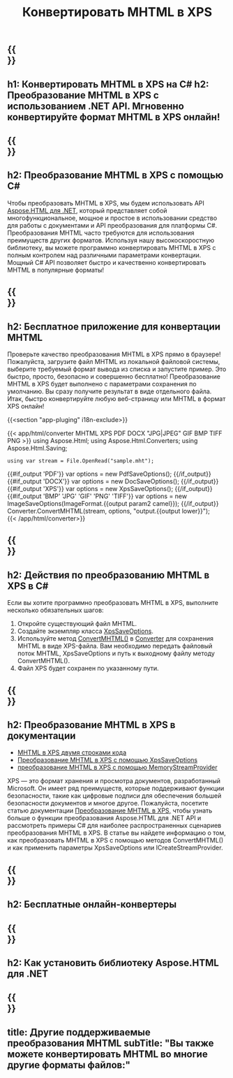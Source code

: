 ﻿---
translation: true
template: /templates/_template-conversion-child.md
title: Конвертировать MHTML в XPS
description: Конвертировать MHTML в XPS на C#. Легко используйте API в любом приложении .NET. Попробуйте онлайн-конвертер MHTML в XPS бесплатно!
url: /net/conversion/mhtml-to-xps/
family: html
platformtag: net
feature: conversion
informat: MHTML
outformat: XPS
otherformats: DOCX PDF GIF JPEG PNG TIFF BMP
---

{{<section banner>}}
---
h1: Конвертировать MHTML в XPS на C#
h2: Преобразование MHTML в XPS с использованием .NET API. Мгновенно конвертируйте формат MHTML в XPS онлайн!
---

{{<section overview>}}
---
h2: Преобразование MHTML в XPS с помощью C#
---

Чтобы преобразовать MHTML в XPS, мы будем использовать API [Aspose.HTML для .NET](https://products.aspose.com/html/net/), который представляет собой многофункциональное, мощное и простое в использовании средство для работы с документами и API преобразования для платформы C#. Преобразования MHTML часто требуются для использования преимуществ других форматов. Используя нашу высокоскоростную библиотеку, вы можете программно конвертировать MHTML в XPS с полным контролем над различными параметрами конвертации. Мощный C# API позволяет быстро и качественно конвертировать MHTML в популярные форматы!

{{<section demos>}}
---
h2: Бесплатное приложение для конвертации MHTML
---

Проверьте качество преобразования MHTML в XPS прямо в браузере! Пожалуйста, загрузите файл MHTML из локальной файловой системы, выберите требуемый формат вывода из списка и запустите пример. Это быстро, просто, безопасно и совершенно бесплатно! Преобразование MHTML в XPS будет выполнено с параметрами сохранения по умолчанию. Вы сразу получите результат в виде отдельного файла. Итак, быстро конвертируйте любую веб-страницу или MHTML в формат XPS онлайн!

{{<section "app-pluging" i18n-exclude>}}

{{< app/html/converter MHTML XPS PDF DOCX "JPG|JPEG" GIF BMP TIFF PNG >}}
using Aspose.Html;
using Aspose.Html.Converters;
using Aspose.Html.Saving;

    using var stream = File.OpenRead("sample.mht");
{{#if_output 'PDF'}}
    var options = new PdfSaveOptions();
{{/if_output}}
{{#if_output 'DOCX'}}
    var options = new DocSaveOptions();
{{/if_output}}
{{#if_output 'XPS'}}
    var options = new XpsSaveOptions();
{{/if_output}}
{{#if_output 'BMP' 'JPG' 'GIF' 'PNG' 'TIFF'}}
    var options = new ImageSaveOptions(ImageFormat.{{output param2 camel}});
{{/if_output}}
    Converter.ConvertMHTML(stream, options, "output.{{output lower}}");   
{{< /app/html/converter>}} 


{{<section steps>}}
---
h2: Действия по преобразованию MHTML в XPS в C#
---

Если вы хотите программно преобразовать MHTML в XPS, выполните несколько обязательных шагов:
1. Откройте существующий файл MHTML.
1. Создайте экземпляр класса [XpsSaveOptions](https://apireference.aspose.com/html/net/aspose.html.saving/xpssaveoptions).
1. Используйте метод [ConvertMHTML()](https://apireference.aspose.com/html/net/aspose.html.converters.converter/convertmhtml/methods/29) в [Converter](https://apireference.aspose.com/html/net/aspose.html.converters/converter) для сохранения MHTML в виде XPS-файла. Вам необходимо передать файловый поток MHTML, XpsSaveOptions и путь к выходному файлу методу ConvertMHTML().
1. Файл XPS будет сохранен по указанному пути.

{{<section documentation>}}
---
h2: Преобразование MHTML в XPS в документации
---

  - <a href="https://docs.aspose.com/html/net/converting-between-formats/mhtml-to-xps/#mhtml-to-xps-by-two-lines-of-code" target="_blank">MHTML в XPS двумя строками кода</a>
  - <a href="https://docs.aspose.com/html/net/converting-between-formats/mhtml-to-xps/#convert-mhtml-to-xps-using-xpssaveoptions" target="_blank" >Преобразование MHTML в XPS с помощью XpsSaveOptions</a>
  - <a href="https://docs.aspose.com/html/net/converting-between-formats/mhtml-to-xps/#output-stream-providers" target="_blank">преобразование MHTML в XPS с помощью MemoryStreamProvider</a>

XPS — это формат хранения и просмотра документов, разработанный Microsoft. Он имеет ряд преимуществ, которые поддерживают функции безопасности, такие как цифровые подписи для обеспечения большей безопасности документов и многое другое. Пожалуйста, посетите статью документации [Преобразование MHTML в XPS,](https://docs.aspose.com/html/net/converting-between-formats/mhtml-to-xps/) чтобы узнать больше о функции преобразования Aspose.HTML для .NET API и рассмотреть примеры C# для наиболее распространенных сценариев преобразования MHTML в XPS. В статье вы найдете информацию о том, как преобразовать MHTML в XPS с помощью методов ConvertMHTML() и как применить параметры XpsSaveOptions или ICreateStreamProvider.

{{<section online-converters>}}
---
h2: Бесплатные онлайн-конвертеры
---

{{<section get-started>}}
---
h2: Как установить библиотеку Aspose.HTML для .NET
---

{{<section other-conversions>}}
---
title: Другие поддерживаемые преобразования MHTML
subTitle: "Вы также можете конвертировать MHTML во многие другие форматы файлов:"
---